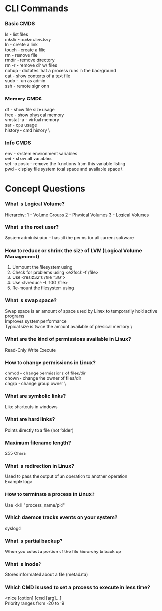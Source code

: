 # CLI Commands

###  Basic CMDS
ls		  - list files	\
mkdir 	- make directory	\
ln		  - create a link	\
touch		- create a filie	\
rm		  - remove file	\
rmdir		- remove directory\
rm -r		- remove dir w/ files	\
nohup 	- dictates that a process runs in the background	\
cat     - show contents of a text file  \
sudo    - run as admin  \
ssh     - remote sign onn

### Memory CMDS
df		    - show file size usage	\
free		  - show physical memory	\
vmstat -a	- virtual memory		\
sar 		  - cpu usage		\
history	  - cmd history		\

### Info CMDS
env 		      - system environment variables	\
set 		      - show all variables		\
set -o posix	- remove the functions from this variable listing	\
pwd		        - display file system total space and available space \

# Concept Questions

### What is Logical Volume?
Hierarchy:
1 - Volume Groups
2 - Physical Volumes
3 - Logical Volumes

### What is the root user?
System administrator - has all the perms for all current software

### How to reduce or shrink the size of LVM (Logical Volume Management)
1. Unmount the filesystem using <unmount>
2. Check for problems using <e2fsck -f /file>
3. Use <resiz32fs /file "3G">
4. Use <lvreduce -L 10G /file>
5. Re-mount the filesystem using <mount>

### What is swap space?
Swap space is an amount of space used by Linux to temporarily hold active programs \
Improves system performance	\
Typical size is twice the amount available of physical memory	\

### What are the kind of permissions available in Linux?
Read-Only
Write
Execute

### How to change permissions in Linux?
chmod		- change permissions of files/dir	\
chown		- change the owner of files/dir	\
chgrp 	- change group owner		\

### What are symbolic links?
Like shortcuts in windows

### What are hard links?
Points directly to a file (not folder)

### Maximum filename length?
255 Chars

### What is redirection in Linux?
Used to pass the output of an operation to another operation	\
Example <w > log>

### How to terminate a process in Linux?
Use <kill "process_name/pid"

### Which daemon tracks events on your system?
syslogd

### What is partial backup?
When you select a portion of the file hierarchy to back up

### What is Inode?
Stores informated about a file (metadata)

### Which CMD is used to set a process to execute in less time?
<nice [option] [cmd [arg]...]	\
Priority ranges from -20 to 19

